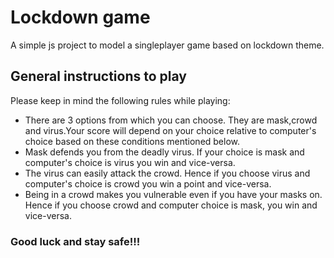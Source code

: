 # Lockdown game
A simple js project to model a singleplayer game based on lockdown theme.
## General instructions to play
 Please keep in mind the following rules while playing:
 * There are 3 options from which you can choose. They are mask,crowd and virus.Your score will depend on your choice relative to computer's choice based on these conditions mentioned below.
 * Mask defends you from the deadly virus. If your choice is mask and computer's choice is virus you win and vice-versa.
 * The virus can easily attack the crowd. Hence if you choose virus and computer's choice is crowd you win a point and vice-versa.
 * Being in a crowd makes you vulnerable even if you have your masks on. Hence if you choose crowd and computer choice is mask, you win and vice-versa.
 
 ### Good luck and stay safe!!!

